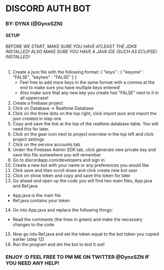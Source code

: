 # DISCORD AUTH BOT
### BY: DYNX (@DynxSZN)

#### SETUP

###### BEFORE WE START, MAKE SURE YOU HAVE ATLEAST THE JDK8 INSTALLED! ALSO MAKE SURE YOU HAVE A JAVA IDE (SUCH AS ECLIPSE) INSTALLED!

1. Create a json file with the following format:
    {
     "keys" : {
     "keyone" : "FALSE",
     "keytwo" : "FALSE"
     }
   }
   * Feel free to add more keys in the same format with a comma at the end to make sure you have multiple keys entered!
   * Also make sure that any new key you create has "FALSE" next to it in all uppercase!
2. Create a firebase project
3. Click on Database -> Realtime Database
4. Click on the three dots on the top right, click import json and import the json created in step one
5. Copy and save the link at the top of the realtime database table. You will need this for later.
6. Click on the gear icon next to project overview in the top left and click project settings
7. Click on the service accounts tab
8. Under the Firebase Admin SDK tab, click generate new private key and save this file somewhere you will remember
9. Go to discordapp.com/developers and sign in
10. Create a new bot with your name or any preferences you would like
11. Click save and then scroll down and click create new bot user
12. Click on show token and copy and save this token for later
13. Go ahead and open up the code you will find two main files, App.java and Ref.java
  * App.java is the main file
  * Ref.java contains your token
14. Go into App.java and replace the following things:
  * Read the comments (the lines in green) and make the necessary changes to the code
15. Now go into Ref.java and set the token equal to the bot token you copied earlier (step 12)
16. Run the program and dm the bot to test it out!

### ENJOY :D FEEL FREE TO PM ME ON TWITTER @DynxSZN IF YOU NEED ANY HELP!
